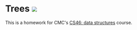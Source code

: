 # Trees ![](https://api.travis-ci.com/florazhang98/trees.svg?branch=master)

This is a homework for CMC's [CS46: data structures](https://github.com/mikeizbicki/cmc-csci046) course.
